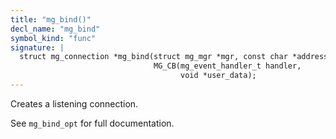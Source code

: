 ```yaml
---
title: "mg_bind()"
decl_name: "mg_bind"
symbol_kind: "func"
signature: |
  struct mg_connection *mg_bind(struct mg_mgr *mgr, const char *address,
                                MG_CB(mg_event_handler_t handler,
                                      void *user_data);
---
```


Creates a listening connection.

See `mg_bind_opt` for full documentation. 

